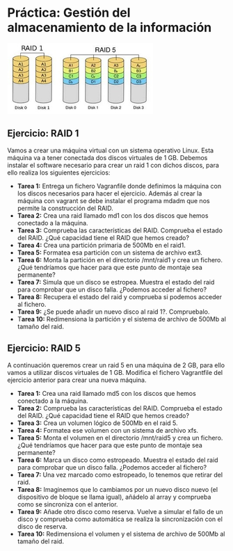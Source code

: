 # Práctica: Gestión del almacenamiento de la información

![RAID](RAID.jpg)

## Ejercicio: RAID 1

Vamos a crear una máquina virtual con un sistema operativo Linux. Esta máquina va a tener conectada dos discos virtuales de 1 GB. Debemos instalar el software necesario para crear un raid 1 con dichos discos, para ello realiza los siguientes ejercicios:

* **Tarea 1:** Entrega un fichero Vagranfile donde definimos la máquina con los discos necesarios para hacer el ejercicio. Además al crear la máquina con vagrant se debe instalar el programa mdadm que nos permite la construcción del RAID.
* **Tarea 2:** Crea una raid llamado md1 con los dos discos que hemos conectado a la máquina.
* **Tarea 3:** Comprueba las características del RAID. Comprueba el estado del RAID. ¿Qué capacidad tiene el RAID que hemos creado?
* **Tarea 4:** Crea una partición primaria de 500Mb en el raid1.
* **Tarea 5:** Formatea esa partición con un sistema de archivo ext3.
* **Tarea 6:** Monta la partición en el directorio /mnt/raid1 y crea un fichero. ¿Qué tendríamos que hacer para que este punto de montaje sea permanente?
* **Tarea 7:** Simula que un disco se estropea. Muestra el estado del raid para comprobar que un disco falla. ¿Podemos acceder al fichero?
* **Tarea 8:** Recupera el estado del raid y comprueba si podemos acceder al fichero.
* **Tarea 9:** ¿Se puede añadir un nuevo disco al raid 1?. Compruebalo.
* T**area 10:** Redimensiona la partición y el sistema de archivo de 500Mb al tamaño del raid.

## Ejercicio: RAID 5

A continuación queremos crear un raid 5 en una máquina de 2 GB, para ello vamos a utilizar discos virtuales de 1 GB. Modifica el fichero Vagrantfile del ejercicio anterior para crear una nueva máquina.

* **Tarea 1:** Crea una raid llamado md5 con los discos que hemos conectado a la máquina.
* **Tarea 2:** Comprueba las características del RAID. Comprueba el estado del RAID. ¿Qué capacidad tiene el RAID que hemos creado?
* **Tarea 3:** Crea un volumen lógico de 500Mb en el raid 5.
* **Tarea 4:** Formatea ese volumen con un sistema de archivo xfs.
* **Tarea 5:** Monta el volumen en el directorio /mnt/raid5 y crea un fichero. ¿Qué tendríamos que hacer para que este punto de montaje sea permanente?
* **Tarea 6:** Marca un disco como estropeado. Muestra el estado del raid para comprobar que un disco falla. ¿Podemos acceder al fichero?
* **Tarea 7:** Una vez marcado como estropeado, lo tenemos que retirar del raid.
* **Tarea 8:** Imaginemos que lo cambiamos por un nuevo disco nuevo (el dispositivo de bloque se llama igual), añádelo al array y comprueba como se sincroniza con el anterior.
* **Tarea 9:** Añade otro disco como reserva. Vuelve a simular el fallo de un disco y comprueba como automática se realiza la sincronización con el disco de reserva.
* **Tarea 10:** Redimensiona el volumen y el sistema de archivo de 500Mb al tamaño del raid.
